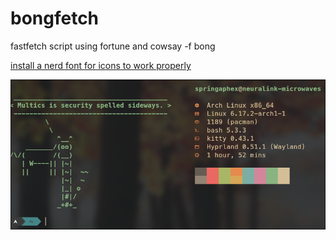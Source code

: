 # bongfetch
fastfetch script using fortune and cowsay -f bong

[install a nerd font for icons to work properly](https://www.nerdfonts.com/font-downloads)

![Example](./image.png)
